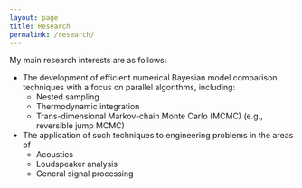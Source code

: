 ```yaml
---
layout: page
title: Research
permalink: /research/
---
```


My main research interests are as follows:

* The development of efficient numerical Bayesian model comparison techniques with a focus on parallel algorithms, including:
    - Nested sampling
    - Thermodynamic integration
    - Trans-dimensional Markov-chain Monte Carlo (MCMC) (e.g., reversible jump MCMC)
* The application of such techniques to engineering problems in the areas of
    - Acoustics
    - Loudspeaker analysis
    - General signal processing
